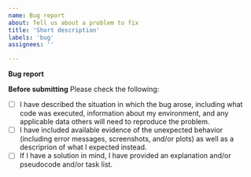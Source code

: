 ```yaml
---
name: Bug report
about: Tell us about a problem to fix
title: 'Short description'
labels: 'bug'
assignees: ''

---
```

**Bug report**

**Before submitting**
Please check the following:

- [ ] I have described the situation in which the bug arose, including what code was executed, information about my environment, and any applicable data others will need to reproduce the problem.
- [ ] I have included available evidence of the unexpected behavior (including error messages, screenshots, and/or plots) as well as a descriprion of what I expected instead.
- [ ] If I have a solution in mind, I have provided an explanation and/or pseudocode and/or task list.
